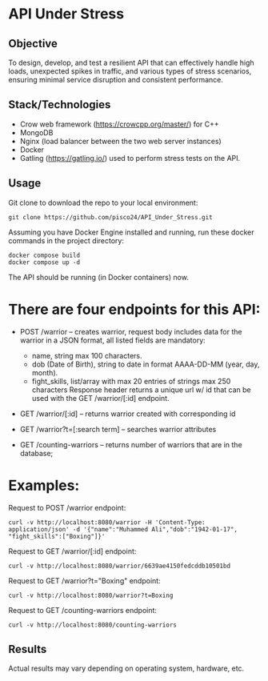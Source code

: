 # API Under Stress

## Objective

To design, develop, and test a resilient API that can effectively handle high loads,
unexpected spikes in traffic, and various types of stress scenarios, ensuring minimal
service disruption and consistent performance.

## Stack/Technologies

- Crow web framework (https://crowcpp.org/master/) for C++ 
- MongoDB
- Nginx (load balancer between the two web server instances) 
- Docker
- Gatling (https://gatling.io/) used to perform stress tests on the API.

## Usage

Git clone to download the repo to your local environment:
```
git clone https://github.com/pisco24/API_Under_Stress.git
```

Assuming you have Docker Engine installed and running, run these docker commands in the project directory:
```
docker compose build
docker compose up -d
```
The API should be running (in Docker containers) now.


# There are four endpoints for this API:

- POST /warrior – creates warrior, request body includes data for the warrior in a JSON format, all listed fields are mandatory:
    - name, string max 100 characters.
    - dob (Date of Birth), string to date in format AAAA-DD-MM (year, day, month).
    - fight_skills, list/array with max 20 entries of strings max 250 characters
    Response header returns a unique url w/ id that can be used with the GET /warrior/[:id] endpoint. 

- GET /warrior/[:id] – returns warrior created with corresponding id

- GET /warrior?t=[:search term] – searches warrior attributes

- GET /counting-warriors – returns number of warriors that are in the database;


# Examples:

Request to POST /warrior endpoint:
```
curl -v http://localhost:8080/warrior -H 'Content-Type: application/json' -d '{"name":"Muhammed Ali","dob":"1942-01-17", "fight_skills":["Boxing"]}'
```

Request to GET /warrior/[:id] endpoint:
```
curl -v http://localhost:8080/warrior/6639ae4150fedcddb10501bd
```
Request to GET /warrior?t="Boxing" endpoint:
```
curl -v http://localhost:8080/warrior?t=Boxing
```

Request to GET /counting-warriors endpoint:
```
curl -v http://localhost:8080/counting-warriors
```

## Results

Actual results may vary depending on operating system, hardware, etc.
